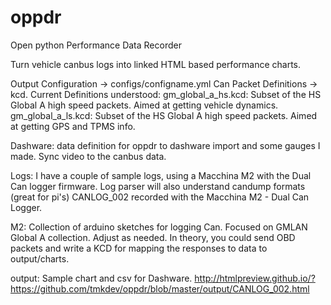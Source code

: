 # oppdr
Open python Performance Data Recorder

Turn vehicle canbus logs into linked HTML based performance charts. 

Output Configuration -> configs/configname.yml
Can Packet Definitions -> kcd.
    Current Definitions understood:
        gm_global_a_hs.kcd: Subset of the HS Global A high speed packets. Aimed at getting vehicle dynamics.
        gm_global_a_ls.kcd: Subset of the HS Global A high speed packets. Aimed at getting GPS and TPMS info.

Dashware:
  data definition for oppdr to dashware import and some gauges I made. Sync video to the canbus data.

Logs:
    I have a couple of sample logs, using a Macchina M2 with the Dual Can logger firmware. Log parser will also
    understand candump formats (great for pi's)
    CANLOG_002 recorded with the Macchina M2 - Dual Can Logger.

M2:
    Collection of arduino sketches for logging Can. Focused on GMLAN Global A collection. Adjust as needed.
    In theory, you could send OBD packets and write a KCD for mapping the responses to data to output/charts.

output:
    Sample chart and csv for Dashware.
    http://htmlpreview.github.io/?https://github.com/tmkdev/oppdr/blob/master/output/CANLOG_002.html


